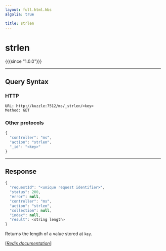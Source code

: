 ```yaml
---
layout: full.html.hbs
algolia: true

title: strlen
---
```


# strlen

{{{since "1.0.0"}}}




---

## Query Syntax

### HTTP

```http
URL: http://kuzzle:7512/ms/_strlen/<key>
Method: GET
```


### Other protocols


```js
{
  "controller": "ms",
  "action": "strlen",
  "_id": "<key>"
}
```

---

## Response

```javascript
{
  "requestId": "<unique request identifier>",
  "status": 200,
  "error": null,
  "controller": "ms",
  "action": "strlen",
  "collection": null,
  "index": null,
  "result": <string length>
}
```

Returns the length of a value stored at `key`.

[[_Redis documentation_]](https://redis.io/commands/strlen)
